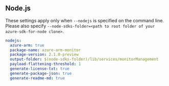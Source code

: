 ## Node.js

These settings apply only when `--nodejs` is specified on the command line.
Please also specify `--node-sdks-folder=<path to root folder of your azure-sdk-for-node clone>`.

``` yaml $(nodejs)
nodejs:
  azure-arm: true
  package-name: azure-arm-monitor
  package-version: 2.1.0-preview
  output-folder: $(node-sdks-folder)/lib/services/monitorManagement
  payload-flattening-threshold: 1
  generate-license-txt: true
  generate-package-json: true
  generate-readme-md: true
```
